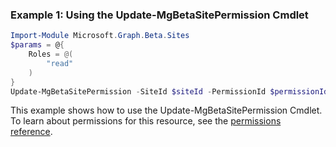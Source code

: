 ### Example 1: Using the Update-MgBetaSitePermission Cmdlet
```powershell
Import-Module Microsoft.Graph.Beta.Sites
$params = @{
	Roles = @(
		"read"
	)
}
Update-MgBetaSitePermission -SiteId $siteId -PermissionId $permissionId -BodyParameter $params
```
This example shows how to use the Update-MgBetaSitePermission Cmdlet.
To learn about permissions for this resource, see the [permissions reference](/graph/permissions-reference).
